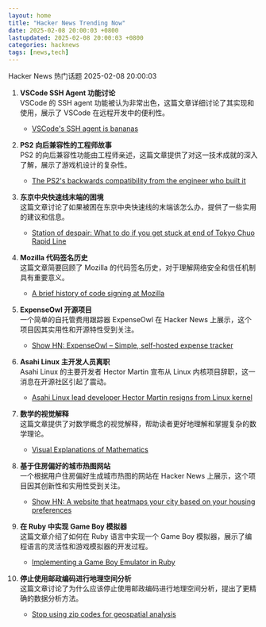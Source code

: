 ```yaml
---  
layout: home  
title: "Hacker News Trending Now"  
date: 2025-02-08 20:00:03 +0800  
lastupdated: 2025-02-08 20:00:03 +0800  
categories: hacknews  
tags: [news,tech]
---  
```

Hacker News 热门话题 2025-02-08 20:00:03
  
1. **VSCode SSH Agent 功能讨论**  
   VSCode 的 SSH agent 功能被认为非常出色，这篇文章详细讨论了其实现和使用，展示了 VSCode 在远程开发中的便利性。  
   - [VSCode's SSH agent is bananas][vscode-ssh]
  
2. **PS2 向后兼容性的工程师故事**  
   PS2 的向后兼容性功能由工程师亲述，这篇文章提供了对这一技术成就的深入了解，展示了游戏机设计的复杂性。  
   - [The PS2's backwards compatibility from the engineer who built it][ps2-backwards]
  
3. **东京中央快速线末端的困境**  
   这篇文章讨论了如果被困在东京中央快速线的末端该怎么办，提供了一些实用的建议和信息。  
   - [Station of despair: What to do if you get stuck at end of Tokyo Chuo Rapid Line][tokyo-station]
  
4. **Mozilla 代码签名历史**  
   这篇文章简要回顾了 Mozilla 的代码签名历史，对于理解网络安全和信任机制具有重要意义。  
   - [A brief history of code signing at Mozilla][mozilla-code-signing]
  
5. **ExpenseOwl 开源项目**  
   一个简单的自托管费用跟踪器 ExpenseOwl 在 Hacker News 上展示，这个项目因其实用性和开源特性受到关注。  
   - [Show HN: ExpenseOwl – Simple, self-hosted expense tracker][expenseowl]
  
6. **Asahi Linux 主开发人员离职**  
   Asahi Linux 的主要开发者 Hector Martin 宣布从 Linux 内核项目辞职，这一消息在开源社区引起了震动。  
   - [Asahi Linux lead developer Hector Martin resigns from Linux kernel][hector-martin-resign]
  
7. **数学的视觉解释**  
   这篇文章提供了对数学概念的视觉解释，帮助读者更好地理解和掌握复杂的数学理论。  
   - [Visual Explanations of Mathematics][visual-math]
  
8. **基于住房偏好的城市热图网站**  
   一个根据用户住房偏好生成城市热图的网站在 Hacker News 上展示，这个项目因其创新性和实用性受到关注。  
   - [Show HN: A website that heatmaps your city based on your housing preferences][heatmap-housing]
  
9. **在 Ruby 中实现 Game Boy 模拟器**  
   这篇文章介绍了如何在 Ruby 语言中实现一个 Game Boy 模拟器，展示了编程语言的灵活性和游戏模拟器的开发过程。  
   - [Implementing a Game Boy Emulator in Ruby][game-boy-emulator]
  
10. **停止使用邮政编码进行地理空间分析**  
    这篇文章讨论了为什么应该停止使用邮政编码进行地理空间分析，提出了更精确的数据分析方法。  
    - [Stop using zip codes for geospatial analysis][stop-zip-codes]

[vscode-ssh]: https://fly.io/blog/vscode-ssh-wtf/
[ps2-backwards]: https://freelansations.medium.com/the-story-of-the-ps2s-backwards-compatibility-from-the-engineer-who-built-it-ec39cf5a0353
[tokyo-station]: https://soranews24.com/2024/12/21/station-of-despair-what-to-do-if-you-get-stuck-at-the-end-of-tokyos-chuo-rapid-line/
[mozilla-code-signing]: https://hearsum.ca/posts/history-of-code-signing-at-mozilla/
[expenseowl]: https://github.com/Tanq16/ExpenseOwl
[hector-martin-resign]: https://lkml.org/lkml/2025/2/7/9
[visual-math]: https://agilescientific.com/blog/2020/2/25/visual-explanations-of-mathematics
[heatmap-housing]: https://theretowhere.com/
[game-boy-emulator]: https://sacckey.dev/posts/implementing-a-game-boy-emulator-in-ruby/
[stop-zip-codes]: https://carto.com/blog/zip-codes-spatial-analysis